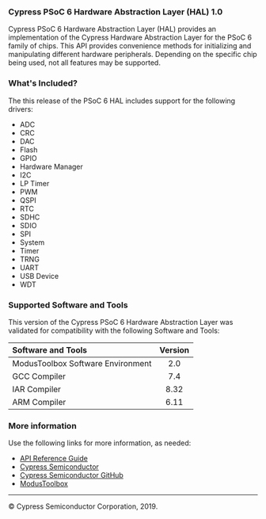 ### Cypress PSoC 6 Hardware Abstraction Layer (HAL) 1.0
Cypress PSoC 6 Hardware Abstraction Layer (HAL) provides an implementation of the Cypress Hardware Abstraction Layer for the PSoC 6 family of chips. This API provides convenience methods for initializing and manipulating different hardware peripherals. Depending on the specific chip being used, not all features may be supported.
 
### What's Included?
The this release of the PSoC 6 HAL includes support for the following drivers:
* ADC
* CRC
* DAC
* Flash
* GPIO
* Hardware Manager
* I2C
* LP Timer
* PWM
* QSPI
* RTC
* SDHC
* SDIO
* SPI
* System
* Timer
* TRNG
* UART
* USB Device
* WDT

### Supported Software and Tools
This version of the Cypress PSoC 6 Hardware Abstraction Layer was validated for compatibility with the following Software and Tools:

| Software and Tools                        | Version |
| :---                                      | :----:  |
| ModusToolbox Software Environment         | 2.0     |
| GCC Compiler                              | 7.4     |
| IAR Compiler                              | 8.32    |
| ARM Compiler                              | 6.11    |

### More information
Use the following links for more information, as needed:
* [API Reference Guide](https://cypresssemiconductorco.github.io/psoc6hal/html/modules.html)
* [Cypress Semiconductor](http://www.cypress.com)
* [Cypress Semiconductor GitHub](https://github.com/cypresssemiconductorco)
* [ModusToolbox](https://www.cypress.com/products/modustoolbox-software-environment)

---
© Cypress Semiconductor Corporation, 2019.